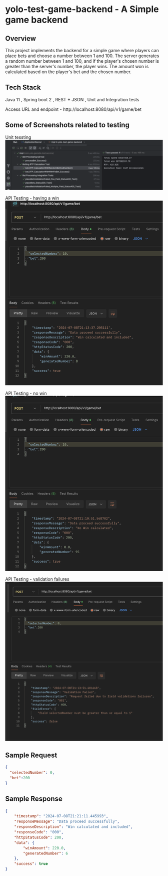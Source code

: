 
# yolo-test-game-backend - A Simple game backend

## Overview

This project implements the backend for a simple game where players can place bets and choose a number between 1 and 100. The server generates a random number between 1 and 100, and if the player's chosen number is greater than the server's number, the player wins. The amount won is calculated based on the player's bet and the chosen number.

## Tech Stack
Java 11 , Spring boot 2 ,  REST + JSON ,  Unit and Integration tests

Access URL and endpoint - http://localhost:8080/api/v1/game/bet

## Some of Screenshots related to testing

Unit tessting
![App Screenshot](backend-unit_test.png)

API Testing - having a win
![App Screenshot](having_a_win.png)

API Testing - no win
![App Screenshot](no_win.png)

API Testing - validation failures
![App Screenshot](having_field_errors.png)

## Sample Request 

```json
{
  "selectedNumber": 0,
  "bet":200
}
```

## Sample Response
```json
{
    "timestamp": "2024-07-08T21:21:11.445993",
    "responseMessage": "Data proceed successfully",
    "responseDescription": "Win calculated and included",
    "responseCode": "000",
    "httpStatusCode": 200,
    "data": {
        "winAmount": 220.0,
        "generatedNumber": 6
    },
    "success": true
}
```

